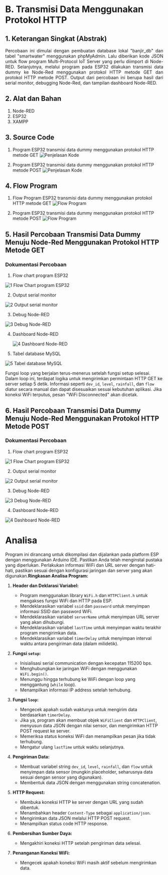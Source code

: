 # B. Transmisi Data Menggunakan Protokol HTTP

## 1. Keterangan Singkat (Abstrak)
<p align="justify">Percobaan ini dimulai dengan pembuatan database lokal "banjir_db" dan tabel "smartwater" menggunakan phpMyAdmin. Lalu diberikan kode JSON untuk flow program Multi-Protocol IoT Server yang perlu diimport di Node-RED. Selanjutnya, melalui program pada ESP32 dilakukan transmisi data dummy ke Node-Red menggunakan protokol HTTP metode GET dan protokol HTTP metode POST. Output dari percobaan ini berupa hasil dari serial monitor, debugging Node-Red, dan tampilan dashboard Node-RED.
   
## 2. Alat dan Bahan
1. Node-RED
2. ESP32
3. XAMPP

## 3. Source Code

1. Program ESP32 transmisi data dummy menggunakan protokol HTTP metode GET 
![Penjelasan Kode](https://github.com/vanndw/Jobsheet-System-Embedded/assets/151889936/bacd5e0a-48b9-4907-9f7e-e7d924953846)

2. Program ESP32 transmisi data dummy menggunakan protokol HTTP metode POST 
![Penjelasan Kode](https://github.com/vanndw/Jobsheet-System-Embedded/assets/151889936/dea4bc75-dbcd-4335-ab91-e06f2603e763)


## 4. Flow Program
1. Flow Program ESP32 transmisi data dummy menggunakan protokol HTTP metode GET 
![Flow Program](https://github.com/vanndw/Jobsheet-System-Embedded/assets/151889936/194596fc-6f65-4acd-93e5-cb21984d83c8)


2. Program ESP32 transmisi data dummy menggunakan protokol HTTP metode POST 
![Flow Program](https://github.com/vanndw/Jobsheet-System-Embedded/assets/151889936/58b5daaa-26d2-4e4f-bd7c-d5d3433cf2c5)



## 5. Hasil Percobaan Transmisi Data Dummy Menuju Node-Red Menggunakan Protokol HTTP Metode GET
### Dokumentasi Percobaan

1. Flow chart program ESP32
   
![1  Flow Chart program ESP32](https://github.com/vanndw/Jobsheet-System-Embedded/assets/151889936/3a16669d-bd62-482a-873e-686dc50b6c24)

  
   
2. Output serial monitor
   
  ![2  Output serial monitor](https://github.com/vanndw/Jobsheet-System-Embedded/assets/151889936/fe6f5bdf-09d6-43b9-9c29-645b3c2d8dcc)

   
3. Debug Node-RED
   
 ![3  Debug Node-RED](https://github.com/vanndw/Jobsheet-System-Embedded/assets/151889936/19315c70-1acf-4586-8409-9370dabcbf92)

   
4. Dashboard Node-RED
   
   ![4  Dashboard Node-RED](https://github.com/vanndw/Jobsheet-System-Embedded/assets/151889936/744950b3-bcd7-4911-96f7-46e1da8af285)

   
5. Tabel database MySQL
   
![5  Tabel database MySQL](https://github.com/vanndw/Jobsheet-System-Embedded/assets/151889936/04aca9a9-10d1-4d32-823b-cfed33f402df)

  

   Fungsi loop yang berjalan terus-menerus setelah fungsi setup selesai. Dalam loop ini, terdapat logika untuk mengirimkan permintaan HTTP GET ke server setiap 5 detik. Informasi seperti `dev_id`, `level`, `rainfall`, dan `flow` diatur secara manual dan dapat disesuaikan sesuai kebutuhan aplikasi. Jika koneksi WiFi terputus, pesan "WiFi Disconnected" akan dicetak.

## 6. Hasil Percobaan Transmisi Data Dummy Menuju Node-Red Menggunakan Protokol HTTP Metode POST
### Dokumentasi Percobaan

1. Flow chart program ESP32
   
  ![1  Flow Chart program ESP32](https://github.com/vanndw/Jobsheet-System-Embedded/assets/151889936/473e2dfd-ae3d-4dff-b46a-b087c87cd5ae)


2. Output serial monitor
   
 ![2  Output serial monitor](https://github.com/vanndw/Jobsheet-System-Embedded/assets/151889936/f00d4e82-49ca-42db-9151-36b5e4957679)

   
3. Debug Node-RED
   
 ![3  Debug Node-RED](https://github.com/vanndw/Jobsheet-System-Embedded/assets/151889936/8c002894-3f8c-412a-bfc2-6f4e414848ff)

   
4. Dashboard Node-RED
   
![4  Dashboard Node-RED](https://github.com/vanndw/Jobsheet-System-Embedded/assets/151889936/4c82b81f-8163-47a5-aa1e-b967099fc19a)

  

   # Analisa
   Program ini dirancang untuk dikompilasi dan dijalankan pada platform ESP dengan menggunakan Arduino IDE. Pastikan Anda telah menginstal pustaka yang diperlukan.
Perlakukan informasi WiFi dan URL server dengan hati-hati, pastikan sesuai dengan konfigurasi jaringan dan server yang akan digunakan.**Ringkasan Analisa Program:**

1. **Header dan Deklarasi Variabel:**
   - Program menggunakan library `WiFi.h` dan `HTTPClient.h` untuk mengakses fungsi WiFi dan HTTP pada ESP.
   - Mendeklarasikan variabel `ssid` dan `password` untuk menyimpan informasi SSID dan password WiFi.
   - Mendeklarasikan variabel `serverName` untuk menyimpan URL server yang akan dihubungi.
   - Mendeklarasikan variabel `lastTime` untuk menyimpan waktu terakhir program mengirimkan data.
   - Mendeklarasikan variabel `timerDelay` untuk menyimpan interval waktu antara pengiriman data (dalam milidetik).

2. **Fungsi `setup`:**
   - Inisialisasi serial communication dengan kecepatan 115200 bps.
   - Menghubungkan ke jaringan WiFi dengan menggunakan `WiFi.begin()`.
   - Menunggu hingga terhubung ke WiFi dengan loop yang menggantung (`while` loop).
   - Menampilkan informasi IP address setelah terhubung.

3. **Fungsi `loop`:**
   - Mengecek apakah sudah waktunya untuk mengirim data berdasarkan `timerDelay`.
   - Jika ya, program akan membuat objek `WiFiClient` dan `HTTPClient`, menyusun data JSON dengan nilai sensor, dan mengirimkan HTTP POST request ke server.
   - Memeriksa status koneksi WiFi dan menampilkan pesan jika tidak terhubung.
   - Mengatur ulang `lastTime` untuk waktu selanjutnya.

4. **Pengiriman Data:**
   - Membuat variabel string `dev_id`, `level`, `rainfall`, dan `flow` untuk menyimpan data sensor (mungkin placeholder, seharusnya data sesuai dengan sensor yang digunakan).
   - Membentuk data JSON dengan menggunakan string concatenation.

5. **HTTP Request:**
   - Membuka koneksi HTTP ke server dengan URL yang sudah dibentuk.
   - Menambahkan header `Content-Type` sebagai `application/json`.
   - Mengirimkan data JSON melalui HTTP POST request.
   - Menampilkan status code HTTP response.

6. **Pembersihan Sumber Daya:**
   - Mengakhiri koneksi HTTP setelah pengiriman data selesai.

7. **Penanganan Koneksi WiFi:**
   - Mengecek apakah koneksi WiFi masih aktif sebelum mengirimkan data.
